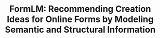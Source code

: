 ---
layout: default
title: 'FormLM: Recommending Creation Ideas for Online Forms by Modeling Semantic and Structural Information'
authors: <strong>Yijia Shao</strong>, Mengyu Zhou, Yifan Zhong, Tao Wu, Hongwei Han, Gideon Huang, Dongmei Zhang
publication: To appear in EMNLP 2022.
year: 2022.07
pdf: 'http://arxiv.org/abs/2211.05284'
code: ''
official_link: ''
---
